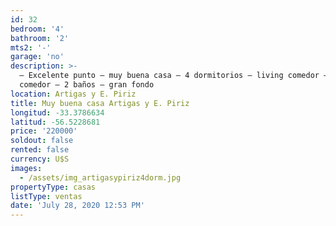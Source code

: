 ```yaml
---
id: 32
bedroom: '4'
bathroom: '2'
mts2: '-'
garage: 'no'
description: >-
  – Excelente punto – muy buena casa – 4 dormitorios – living comedor – cocina
  comedor – 2 baños – gran fondo
location: Artigas y E. Piriz
title: Muy buena casa Artigas y E. Piriz
longitud: -33.3786634
latitud: -56.5228681
price: '220000'
soldout: false
rented: false
currency: U$S
images:
  - /assets/img_artigasypiriz4dorm.jpg
propertyType: casas
listType: ventas
date: 'July 28, 2020 12:53 PM'
---
```


